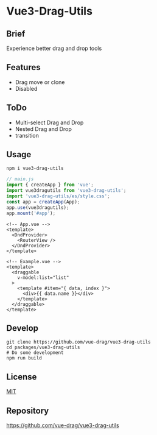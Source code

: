 # Vue3-Drag-Utils

## Brief

Experience better drag and drop tools

## Features

- Drag move or clone
- Disabled

## ToDo

- Multi-select Drag and Drop
- Nested Drag and Drop
- transition

## Usage

```shell
npm i vue3-drag-utils
```

```javascript
// main.js
import { createApp } from 'vue';
import vue3dragutils from 'vue3-drag-utils';
import 'vue3-drag-utils/es/style.css';
const app = createApp(App);
app.use(vue3dragutils);
app.mount('#app');
```

```vue
<!-- App.vue -->
<template>
  <DndProvider>
    <RouterView />
  </DndProvider>
</template>
```

```vue
<!-- Example.vue -->
<template>
  <draggable
    v-model:list="list"
  >
    <template #item="{ data, index }">
      <div>{{ data.name }}</div>
    </template>
  </draggable>
</template>
```



## Develop

```shell
git clone https://github.com/vue-drag/vue3-drag-utils
cd packages/vue3-drag-utils
# Do some development
npm run build
```

## License

[MIT](./license)

## Repository
https://github.com/vue-drag/vue3-drag-utils
